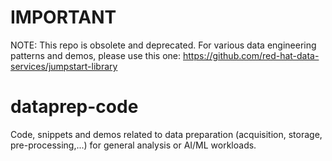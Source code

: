# IMPORTANT
NOTE: This repo is obsolete and deprecated. For various data engineering patterns and demos, please use this one: https://github.com/red-hat-data-services/jumpstart-library

# dataprep-code
Code, snippets and demos related to data preparation (acquisition, storage, pre-processing,...) for general analysis or AI/ML workloads.
